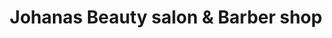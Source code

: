---
title: "Johanas Beauty salon & Barber shop"
url: /los-angeles/johanas-beauty-salon-and-barber-shop/
shop: hairdresser
---